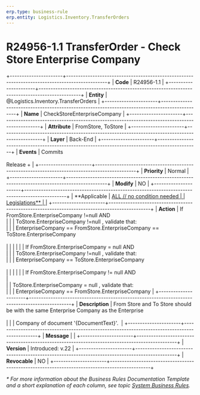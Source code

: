 ```yaml
---
erp.type: business-rule
erp.entity: Logistics.Inventory.TransferOrders
---
```


# R24956-1.1 TransferOrder -  Check Store Enterprise Company 
+----------------------+-----------------------------------------------------------------------------------------------+
| **Code**             | R24956-1.1                                                                                    |
+----------------------+-----------------------------------------------------------------------------------------------+
| **Entity**           | @Logistics.Inventory.TransferOrders                                                           |
+----------------------+-----------------------------------------------------------------------------------------------+
| **Name**             | CheckStoreEnterpriseCompany                                                                   |
+----------------------+-----------------------------------------------------------------------------------------------+
| **Attribute**        | FromStore, ToStore                                                                            |
+----------------------+-----------------------------------------------------------------------------------------------+
| **Layer**            | Back-End                                                                                      |
+----------------------+-----------------------------------------------------------------------------------------------+
| **Events**           | Commits <br> <br> Release +                                                                   |
+----------------------+-----------------------------------------------------------------------------------------------+
| **Priority**         | Normal                                                                                        |
+----------------------+-----------------------------------------------------------------------------------------------+
| **Modify**           | NO                                                                                            |
+----------------------+-----------------------------------------------------------------------------------------------+
| **Applicable         | [ALL // no condition needed                                                                   |
| Legislations**       | ](xref:applicable-legislations)                                                               |
+----------------------+-----------------------------------------------------------------------------------------------+
| **Action**           | If FromStore.EnterpriseCompany !=null AND    <br>                                             |
|                      |    ToStore.EnterpriseCompany !=null , validate that:        <br>                              |
|                      |    EnterpriseCompany == FromStore.EnterpriseCompany == ToStore.EnterpriseCompany <br> <br>    |
|                      |                                                                                               |
|                      | If FromStore.EnterpriseCompany = null AND      <br>                                           |
|                      |    ToStore.EnterpriseCompany !=null , validate that: <br>                                     |
|                      |    EnterpriseCompany == ToStore.EnterpriseCompany <br> <br>                                   |
|                      |                                                                                               |
|                      | If FromStore.EnterpriseCompany != null AND <br>                                               |                         
|                      |    ToStore.EnterpriseCompany = null , validate that: <br>                                     |
|                      |    EnterpriseCompany == FromStore.EnterpriseCompany                                           |
+----------------------+-----------------------------------------------------------------------------------------------+
| **Description**      | From Store and To Store should be with the same Enterprise Company as the Enterprise <br><br> |
|                      | Company of document '{DocumentText}'.                                                         |
+----------------------+-----------------------------------------------------------------------------------------------+
| **Message**          |                                                                                               |
+----------------------+-----------------------------------------------------------------------------------------------+
| **Version**          | Introduced: v.22                                                                              |
+----------------------+-----------------------------------------------------------------------------------------------+
| **Revocable**        | NO                                                                                            |
+----------------------+-----------------------------------------------------------------------------------------------+

*\* For more information about the Business Rules Documentation Template and a short explanation of each column, see
topic [System Business Rules](../templates/template-description-system-business-rules.md).*
